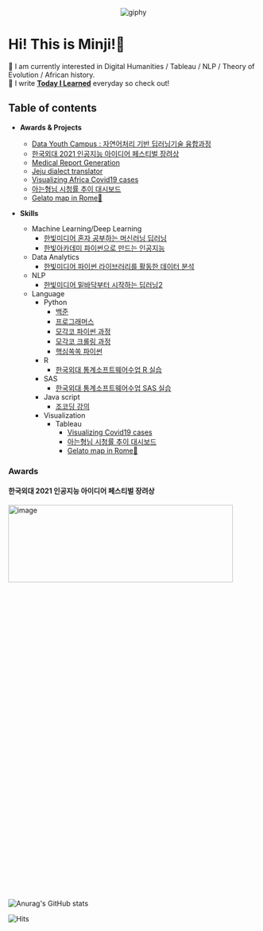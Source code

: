 <div align="center">

![giphy](https://user-images.githubusercontent.com/88447983/188561408-177a0f8f-9855-4bc4-bcb3-9587b7467ac1.gif)
</div>

# Hi! This is Minji!🤠
🍦  I am currently interested in Digital Humanities / Tableau / NLP / Theory of Evolution / African history.   
🍦  I write [**Today I Learned**](https://github.com/happyhillll/TIL) everyday so check out! 

## Table of contents
- **Awards & Projects**
  - [Data Youth Campus : 자연어처리 기반 딥러닝기술 융합과정](https://github.com/happyhillll/Data-Youth-Campus-)
  - [한국외대 2021 인공지능 아이디어 페스티벌 장려상](https://github.com/happyhillll/Data-Youth-Campus-)
  - [Medical Report Generation](https://github.com/happyhillll/Medical-Report-Generation)
  - [Jeju dialect translator](https://github.com/happyhillll/Jeju-dialect-translator)
  - [Visualizing Africa Covid19 cases](https://public.tableau.com/app/profile/.67826953/viz/_16589704174170/sheet0)
  - [아는형님 시청률 추이 대시보드](https://public.tableau.com/app/profile/.67826953/viz/_16594472938490/1)
  - [Gelato map in Rome🍦](https://public.tableau.com/app/profile/.67826953/viz/30BestGelatoShopsinRome/finaldashboard)
 
- **Skills**
  - Machine Learning/Deep Learning
    - [한빛미디어 혼자 공부하는 머신러닝 딥러닝](https://github.com/happyhillll/Hongong-ml-dl)
    - [한빛아카데미 파이썬으로 만드는 인공지능](https://github.com/happyhillll/AI-with-python)
  -  Data Analytics
      - [한빛미디어 파이썬 라이브러리를 활동한 데이터 분석](https://github.com/happyhillll/Python-for-Data-Analysis)
  -  NLP
      - [한빛미디어 밑바닥부터 시작하는 딥러닝2](https://github.com/happyhillll/NLP-studies)
  -  Language
      - Python
           - [백준](https://github.com/happyhillll/baekjoon)
           - [프로그래머스](https://github.com/happyhillll/programmers_python)
           - [모각코 파이썬 과정](https://github.com/happyhillll/MOGAKKO_pythonbasic)
           - [모각코 크롤링 과정](https://github.com/happyhillll/MOGAKKO_crawling)
           - [핵심쏙쏙 파이썬](https://github.com/happyhillll/nuclearsoksok_python)
      - R
        -  [한국외대 통계소프트웨어수업 R 실습](https://github.com/happyhillll/R-studio)
      - SAS
          - [한국외대 통계소프트웨어수업 SAS 실습](https://github.com/happyhillll/SAS-ondemand) 
      - Java script
           - [조코딩 강의](https://github.com/happyhillll/FRONTEND/tree/main/Javascript)
      - Visualization
          - Tableau
            - [Visualizing Covid19 cases](https://public.tableau.com/app/profile/.67826953/viz/_16589704174170/sheet0)
            - [아는형님 시청률 추이 대시보드](https://public.tableau.com/app/profile/.67826953/viz/_16594472938490/1)
            - [Gelato map in Rome🍦](https://public.tableau.com/app/profile/.67826953/viz/30BestGelatoShopsinRome/finaldashboard)

### Awards

#### 한국외대 2021 인공지능 아이디어 페스티벌 장려상
<img width="452" alt="image" src="https://user-images.githubusercontent.com/88447983/188563956-26fac702-5297-4145-93c7-29fa37018e84.png" width="20%" height="20%">


![Anurag's GitHub stats](https://github-readme-stats.vercel.app/api?username=happyhillll&show_icons=true&theme=dracula)

![Hits](https://hits.seeyoufarm.com/api/count/incr/badge.svg?url=https%3A%2F%2Fgithub.com%2Fhappyhillll&count_bg=%23F7C5CC&title_bg=%23CC313D&icon=moo.svg&icon_color=%23F7C5CC&title=hits&edge_flat=false)

